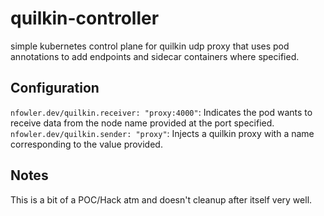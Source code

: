 # quilkin-controller

simple kubernetes control plane for quilkin udp proxy that uses pod annotations to add endpoints and sidecar containers where specified.

## Configuration

`nfowler.dev/quilkin.receiver: "proxy:4000"`: Indicates the pod wants to receive data from the node name provided at the port specified.
`nfowler.dev/quilkin.sender: "proxy"`: Injects a quilkin proxy with a name corresponding to the value provided.

## Notes

This is a bit of a POC/Hack atm and doesn't cleanup after itself very well.
